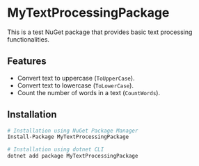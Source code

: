 # MyTextProcessingPackage

This is a test NuGet package that provides basic text processing functionalities.

## Features

* Convert text to uppercase (`ToUpperCase`).
* Convert text to lowercase (`ToLowerCase`).
* Count the number of words in a text (`CountWords`).

## Installation

```bash
# Installation using NuGet Package Manager
Install-Package MyTextProcessingPackage

# Installation using dotnet CLI
dotnet add package MyTextProcessingPackage